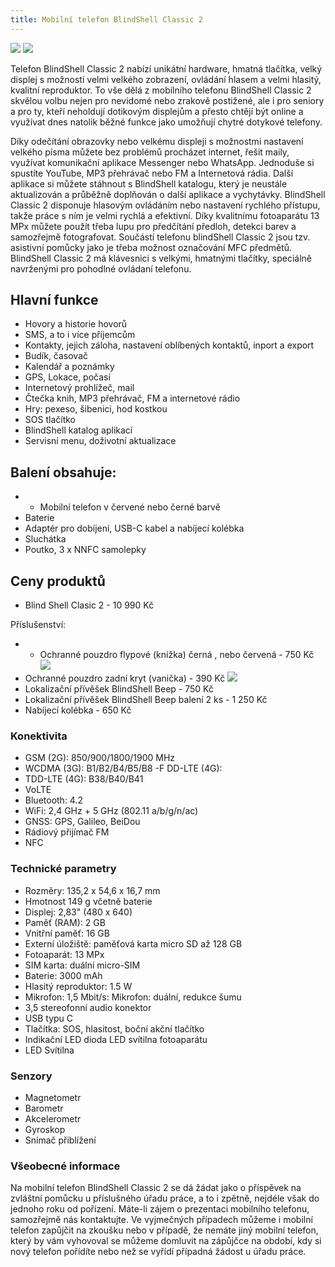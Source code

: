```yaml
---
title: Mobilní telefon BlindShell Classic 2
---
```


[![](/soubory/classic2red.jpg)](/soubory/classic2red.jpg)
[![](/soubory/classic2black.jpg)](/soubory/classic2black.jpg)

Telefon BlindShell Classic 2 nabízí unikátní hardware, hmatná tlačítka, velký displej s možností velmi velkého zobrazení, ovládání hlasem a velmi hlasitý, kvalitní reproduktor. To vše dělá
z mobilního telefonu BlindShell Classic 2 skvělou volbu nejen pro nevidomé nebo zrakově postižené, ale i pro seniory a pro ty, kteří neholdují dotikovým displejům a přesto chtějí být online a využívat dnes natolik běžné funkce jako umožňují chytré dotykové telefony.  

Díky odečítání obrazovky nebo velkému displeji s možnostmi nastavení velkého písma můžete bez problémů procházet internet, řešit maily, využívat komunikační aplikace Messenger nebo WhatsApp. Jednoduše si spustíte YouTube, MP3 přehrávač nebo FM a Internetová rádia.
Další aplikace si můžete stáhnout s BlindShell katalogu, který je neustále aktualizován a průběžně doplňován o další aplikace a vychytávky.
BlindShell Classic 2 disponuje hlasovým ovládáním nebo nastavení rychlého přístupu, takže práce s ním je velmi rychlá a efektivní.
Díky kvalitnímu fotoaparátu 13 MPx můžete použít třeba lupu pro předčítání předloh, detekci barev a samozřejmě fotografovat.
Součástí telefonu blindShell Classic 2 jsou tzv. asistivní pomůcky jako je třeba možnost označování MFC předmětů.
BlindShell Classic 2 má klávesnici s velkými, hmatnými tlačítky, speciálně navrženými pro pohodlné ovládaní telefonu.  
  
## Hlavní funkce  
- Hovory a historie hovorů
- SMS, a to i více příjemcům
- Kontakty, jejich záloha, nastavení oblíbených kontaktů, inport a export
- Budík, časovač
- Kalendář a poznámky
- GPS, Lokace, počasí
- Internetový prohlížeč, mail
- Čtečka knih, MP3 přehrávač, FM a internetové rádio
- Hry: pexeso, šibenici, hod kostkou
- SOS tlačítko
- BlindShell katalog aplikací
- Servisní menu, doživotní aktualizace  
  
  
## Balení obsahuje:  
  - -  Mobilní telefon v červené nebo černé barvě
- Baterie
- Adaptér pro dobíjení, USB-C kabel a nabíjecí kolébka
- Sluchátka
- Poutko, 3 x NNFC samolepky  
  

## Ceny produktů  
- Blind Shell Clasic 2 - 10 990 Kč  

Příslušenství:
- - Ochranné pouzdro flypové (knížka) černá , nebo červená - 750 Kč
[![](/soubory/flypové-pouzdro.png)](/soubory/flypové-pouzdro.png.jpg)
- Ochranné pouzdro zadní kryt (vanička) - 390 Kč
[![](/soubory/zadni-kryt.png)](/soubory/zadni-kryt.png)
- Lokalizační přívěšek BlindShell Beep - 750 Kč  
- Lokalizační přívěšek BlindShell Beep balení 2 ks - 1 250 Kč
- Nabíjecí kolébka - 650 Kč  


### Konektivita  
- GSM (2G): 850/900/1800/1900 MHz  
- WCDMA (3G): B1/B2/B4/B5/B8
-F  DD-LTE (4G):
- TDD-LTE (4G): B38/B40/B41
- VoLTE
- Bluetooth: 4.2
- WiFi: 2,4 GHz + 5 GHz (802.11 a/b/g/n/ac)
- GNSS: GPS, Galileo, BeiDou
- Rádiový přijímač FM
- NFC  
  
  
### Technické parametry  
- Rozměry: 135,2 x 54,6 x 16,7 mm  
- Hmotnost 149 g včetně baterie
- Displej: 2,83" (480 x 640)
- Paměť (RAM): 2 GB
- Vnitřní paměť: 16 GB
- Externí úložiště: paměťová karta micro SD až 128 GB
- Fotoaparát: 13 MPx
- SIM karta: duální micro-SIM
- Baterie: 3000 mAh
- Hlasitý reproduktor: 1.5 W
- Mikrofon: 1,5 Mbit/s: Mikrofon: duální, redukce šumu
- 3,5 stereofonní audio konektor
- USB typu C
- Tlačítka: SOS, hlasitost, boční akční tlačítko
- Indikační LED dioda
 LED svítilna fotoaparátu
- LED Svítilna  


### Senzory  
- Magnetometr
- Barometr
- Akcelerometr
- Gyroskop
- Snímač přiblížení  


### Všeobecné informace
Na mobilní telefon BlindShell Classic 2 se dá žádat jako o příspěvek na zvláštní pomůcku u příslušného úřadu práce, a to i zpětně, nejdéle však do jednoho roku od pořízení.
Máte-li zájem o prezentaci mobilního telefonu, samozřejmě nás kontaktujte.
Ve vyjmečných případech můžeme i mobilní telefon zapůjčit na zkoušku nebo v případě, že nemáte jiný mobilní telefon, který by vám vyhovoval se můžeme domluvit na zápůjčce na období, kdy si nový telefon pořídíte nebo než se vyřídí případná žádost u úřadu práce.

